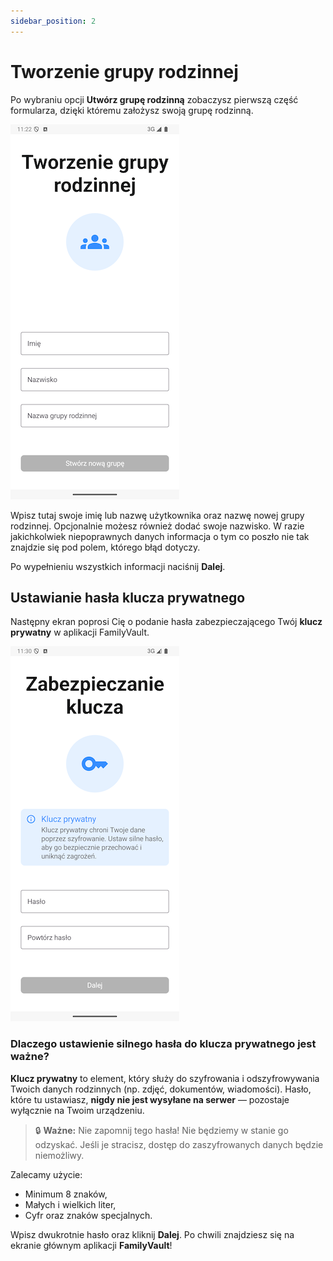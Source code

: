 ```yaml
---
sidebar_position: 2
---
```


# Tworzenie grupy rodzinnej

Po wybraniu opcji **Utwórz grupę rodzinną** zobaczysz pierwszą część formularza, dzięki któremu założysz swoją grupę rodzinną.

![Create family group form](./img/family_group_create_info.png)

Wpisz tutaj swoje imię lub nazwę użytkownika oraz nazwę nowej grupy rodzinnej. Opcjonalnie możesz również dodać swoje nazwisko.
W razie jakichkolwiek niepoprawnych danych informacja o tym co poszło nie tak znajdzie się pod polem, którego błąd dotyczy.

Po wypełnieniu wszystkich informacji naciśnij **Dalej**.

## Ustawianie hasła klucza prywatnego

Następny ekran poprosi Cię o podanie hasła zabezpieczającego Twój **klucz prywatny** w aplikacji FamilyVault.

![Private key password](./img/private_key_password.png)

### Dlaczego ustawienie silnego hasła do klucza prywatnego jest ważne?

**Klucz prywatny** to element, który służy do szyfrowania i odszyfrowywania Twoich danych rodzinnych (np. zdjęć, dokumentów, wiadomości). Hasło, które tu ustawiasz, **nigdy nie jest wysyłane na serwer** — pozostaje wyłącznie na Twoim urządzeniu.

> 🔒 **Ważne:** Nie zapomnij tego hasła! Nie będziemy w stanie go odzyskać. Jeśli je stracisz, dostęp do zaszyfrowanych danych będzie niemożliwy.

Zalecamy użycie:
- Minimum 8 znaków,
- Małych i wielkich liter,
- Cyfr oraz znaków specjalnych.

Wpisz dwukrotnie hasło oraz kliknij **Dalej**. Po chwili znajdziesz się na ekranie głównym aplikacji **FamilyVault**!


